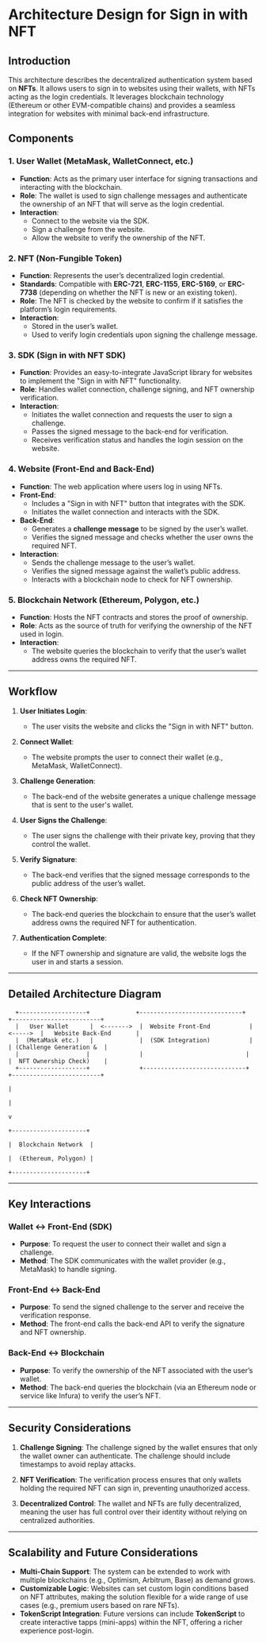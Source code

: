 # Architecture Design for Sign in with NFT

## Introduction

This architecture describes the decentralized authentication system based on **NFTs**. It allows users to sign in to websites using their wallets, with NFTs acting as the login credentials. It leverages blockchain technology (Ethereum or other EVM-compatible chains) and provides a seamless integration for websites with minimal back-end infrastructure.

## Components

### 1. **User Wallet (MetaMask, WalletConnect, etc.)**
   - **Function**: Acts as the primary user interface for signing transactions and interacting with the blockchain.
   - **Role**: The wallet is used to sign challenge messages and authenticate the ownership of an NFT that will serve as the login credential.
   - **Interaction**: 
     - Connect to the website via the SDK.
     - Sign a challenge from the website.
     - Allow the website to verify the ownership of the NFT.

### 2. **NFT (Non-Fungible Token)**
   - **Function**: Represents the user’s decentralized login credential.
   - **Standards**: Compatible with **ERC-721**, **ERC-1155**, **ERC-5169**, or **ERC-7738** (depending on whether the NFT is new or an existing token).
   - **Role**: The NFT is checked by the website to confirm if it satisfies the platform’s login requirements.
   - **Interaction**:
     - Stored in the user’s wallet.
     - Used to verify login credentials upon signing the challenge message.

### 3. **SDK (Sign in with NFT SDK)**
   - **Function**: Provides an easy-to-integrate JavaScript library for websites to implement the "Sign in with NFT" functionality.
   - **Role**: Handles wallet connection, challenge signing, and NFT ownership verification.
   - **Interaction**:
     - Initiates the wallet connection and requests the user to sign a challenge.
     - Passes the signed message to the back-end for verification.
     - Receives verification status and handles the login session on the website.

### 4. **Website (Front-End and Back-End)**
   - **Function**: The web application where users log in using NFTs.
   - **Front-End**:
     - Includes a "Sign in with NFT" button that integrates with the SDK.
     - Initiates the wallet connection and interacts with the SDK.
   - **Back-End**:
     - Generates a **challenge message** to be signed by the user’s wallet.
     - Verifies the signed message and checks whether the user owns the required NFT.
   - **Interaction**:
     - Sends the challenge message to the user’s wallet.
     - Verifies the signed message against the wallet’s public address.
     - Interacts with a blockchain node to check for NFT ownership.

### 5. **Blockchain Network (Ethereum, Polygon, etc.)**
   - **Function**: Hosts the NFT contracts and stores the proof of ownership.
   - **Role**: Acts as the source of truth for verifying the ownership of the NFT used in login.
   - **Interaction**:
     - The website queries the blockchain to verify that the user’s wallet address owns the required NFT.

---

## Workflow

1. **User Initiates Login**: 
   - The user visits the website and clicks the "Sign in with NFT" button.
   
2. **Connect Wallet**: 
   - The website prompts the user to connect their wallet (e.g., MetaMask, WalletConnect).
   
3. **Challenge Generation**: 
   - The back-end of the website generates a unique challenge message that is sent to the user's wallet.

4. **User Signs the Challenge**: 
   - The user signs the challenge with their private key, proving that they control the wallet.

5. **Verify Signature**: 
   - The back-end verifies that the signed message corresponds to the public address of the user’s wallet.

6. **Check NFT Ownership**: 
   - The back-end queries the blockchain to ensure that the user’s wallet address owns the required NFT for authentication.

7. **Authentication Complete**: 
   - If the NFT ownership and signature are valid, the website logs the user in and starts a session.

---

## Detailed Architecture Diagram

```
  +-------------------+             +-----------------------------+           +-------------------------+
  |   User Wallet      |  <------->  |  Website Front-End           |  <----->  |   Website Back-End       |
  |  (MetaMask etc.)   |             |  (SDK Integration)           |           | (Challenge Generation &  |
  |                   |              |                             |           |  NFT Ownership Check)    |
  +-------------------+              +-----------------------------+           +-------------------------+
                                                                                         |
                                                                                         |
                                                                                         v
                                                                                +---------------------+
                                                                                |  Blockchain Network  |
                                                                                |  (Ethereum, Polygon) |
                                                                                +---------------------+
```

---

## Key Interactions

### Wallet ↔ Front-End (SDK)
- **Purpose**: To request the user to connect their wallet and sign a challenge.
- **Method**: The SDK communicates with the wallet provider (e.g., MetaMask) to handle signing.

### Front-End ↔ Back-End
- **Purpose**: To send the signed challenge to the server and receive the verification response.
- **Method**: The front-end calls the back-end API to verify the signature and NFT ownership.

### Back-End ↔ Blockchain
- **Purpose**: To verify the ownership of the NFT associated with the user’s wallet.
- **Method**: The back-end queries the blockchain (via an Ethereum node or service like Infura) to verify the user’s NFT.

---

## Security Considerations

1. **Challenge Signing**: The challenge signed by the wallet ensures that only the wallet owner can authenticate. The challenge should include timestamps to avoid replay attacks.
  
2. **NFT Verification**: The verification process ensures that only wallets holding the required NFT can sign in, preventing unauthorized access.

3. **Decentralized Control**: The wallet and NFTs are fully decentralized, meaning the user has full control over their identity without relying on centralized authorities.

---

## Scalability and Future Considerations

- **Multi-Chain Support**: The system can be extended to work with multiple blockchains (e.g., Optimism, Arbitrum, Base) as demand grows.
- **Customizable Logic**: Websites can set custom login conditions based on NFT attributes, making the solution flexible for a wide range of use cases (e.g., premium users based on rare NFTs).
- **TokenScript Integration**: Future versions can include **TokenScript** to create interactive tapps (mini-apps) within the NFT, offering a richer experience post-login.

